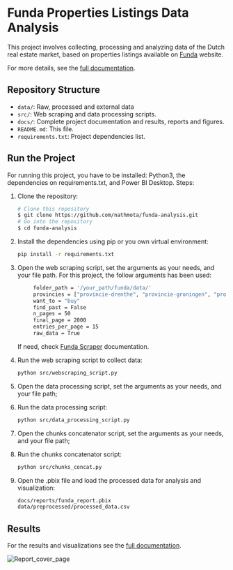 # Funda Properties Listings Data Analysis 

This project involves collecting, processing and analyzing data of the Dutch real estate market, based on properties listings available on [Funda](www.funda.nl) website.

For more details, see the [full documentation](docs/index.md).

## Repository Structure
- `data/`: Raw, processed and external data
- `src/`: Web scraping and data processing scripts.
- `docs/`: Complete project documentation and results, reports and figures.
- `README.md`: This file.
- `requirements.txt`: Project dependencies list.

## Run the Project
For running this project, you have to be installed: Python3, the dependencies on requirements.txt, and Power BI Desktop.
Steps:

1. Clone the repository:
    ```bash
    # Clone this repository
    $ git clone https://github.com/nathmota/funda-analysis.git
    # Go into the repository
    $ cd funda-analysis
    ```
2. Install the dependencies using pip or you own virtual environment:
    ```bash
    pip install -r requirements.txt
    ```
3. Open the web scraping script, set the arguments as your needs, and your file path.
   For this project, the follow arguments has been used:
   ```bash
        folder_path = '/your_path/funda/data/'  
        provincies = ["provincie-drenthe", "provincie-groningen", "provincie-flevoland", "provincie-friesland", "provincie-zeeland", "provincie-limburg", "provincie-utrecht", "provincie-overijssel","provincie-gelderland","provincie-noord-brabant","provincie-noord-holland","provincie-zuid-holland"]
        want_to = "buy"
        find_past = False
        n_pages = 50       
        final_page = 2000
        entries_per_page = 15
        raw_data = True
    ```
   If need, check [Funda Scraper](https://github.com/whchien/funda-scraper) documentation.
   
4. Run the web scraping script to collect data:
    ```bash
    python src/webscraping_script.py
    ```
5. Open the data processing script, set the arguments as your needs, and your file path;
 
6. Run the data processing script:
    ```bash
    python src/data_processing_script.py
    ```
7. Open the chunks concatenator script, set the arguments as your needs, and your file path;
   
8. Run the chunks concatenator script:
    ```bash
    python src/chunks_concat.py
    ```
9. Open the .pbix file and load the processed data for analysis and visualization:
    ```bash
    docs/reports/funda_report.pbix
    data/preprocessed/processed_data.csv
    ```

## Results
For the results and visualizations see the [full documentation](docs/index.md).

![Report_cover_page](docs/figures/cover_page.png)
